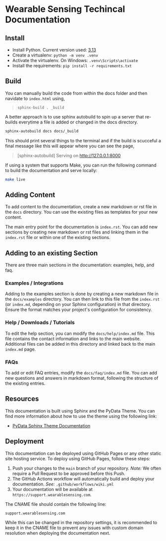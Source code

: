 # Wearable Sensing Techincal Documentation

## Install

- Install Python. Current version used: [3.13](https://www.python.org/downloads/release/python-3130/)
- Create a virtualenv: `python -m venv .venv`
- Activate the virtualenv. On Windows: `.venv\Scripts\activate`
- Install the requirements: `pip install -r requirements.txt`

## Build

You can manually build the code from within the docs folder and then navidate to `index.html` using,
> `sphinx-build . _build`

A better approach is to use sphinx autobuild to spin up a server that re-builds everytime a file is added or changed in the docs directory.

```sh
sphinx-autobuild docs docs/_build
```

This should print several things to the terminal and if the build is scucceful a final message like this will appear where you can see the page,

> [sphinx-autobuild] Serving on http://127.0.0.1:8000

If using a system that supports Make, you can run the following command to build the documentation and serve locally:

```sh
make live
```

## Adding Content

To add content to the documentation, create a new markdown or rst file in the `docs` directory. You can use the existing files as templates for your new content.

The main entry point for the documentation is `index.rst`. You can add new sections by creating new markdown or rst files and linking them in the `index.rst` file or within one of the existing sections.

## Adding to an existing Section

There are three main sections in the documentation: examples, help, and faq.

### Examples / Integrations

Adding to the examples section is done by creating a new markdown file in the `docs/examples` directory. You can then link to this file from the `index.rst` (or `index.md`, depending on your Sphinx configuration) in that directory. Ensure the format matches your project's configuration for consistency.

### Help / Downloads / Tutorials

To edit the help section, you can modify the `docs/help/index.md` file. This file contains the contact information and links to the main website. Additional files can be added in this directory and linked back to the main `index.md` page.

### FAQs

To add or edit FAQ entries, modify the `docs/faq/index.md` file. You can add new questions and answers in markdown format, following the structure of the existing entries.


## Resources

This documentation is built using Sphinx and the PyData Theme. You can find more information about how to use the theme using the following link:
- [PyData Sphinx Theme Documentation](https://pydata-sphinx-theme.readthedocs.io/en/stable/)

## Deployment

This documentation can be deployed using GitHub Pages or any other static site hosting service. To deploy using GitHub Pages, follow these steps:

1. Push your changes to the `main` branch of your repository. *Note:* We often require a Pull Request to be approved before this Push.
2. The GitHub Actions workflow will automatically build and deploy your documentation. *See:* `.github/workflows/wiki.yml`
3. Your documentation will be available at `https://support.wearablesensing.com`.

The CNAME file should contain the following line:

```
support.wearablesensing.com
```

While this can be changed in the repository settings, it is recommended to keep it in the CNAME file to prevent any issues with custom domain resolution when deploying the documentation next.
